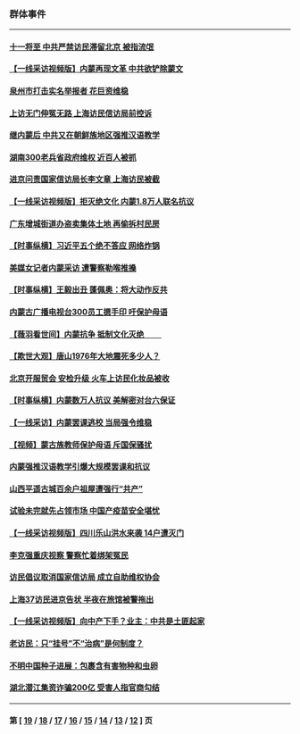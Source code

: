 ### 群体事件
---
#### [十一将至 中共严禁访民滞留北京 被指流氓](../../pages/ncid279/n12419159.md) 
#### [【一线采访视频版】内蒙再现文革 中共欲铲除蒙文](../../pages/ncid279/n12407425.md) 
#### [泉州市打击实名举报者 花巨资维稳](../../pages/ncid279/n12411001.md) 
#### [上访无门伸冤无路 上海访民信访局前控诉](../../pages/ncid279/n12410052.md) 
#### [继内蒙后 中共又在朝鲜族地区强推汉语教学](../../pages/ncid279/n12408810.md) 
#### [湖南300老兵省政府维权 近百人被抓](../../pages/ncid279/n12390106.md) 
#### [进京问责国家信访局长李文章 上海访民被截](../../pages/ncid279/n12389177.md) 
#### [【一线采访视频版】拒灭绝文化 内蒙1.8万人联名抗议](../../pages/ncid279/n12385988.md) 
#### [广东增城街道办盗卖集体土地 再偷拆村民房](../../pages/ncid279/n12382832.md) 
#### [【时事纵横】习近平五个绝不答应 网络炸锅](../../pages/ncid279/n12381285.md) 
#### [美媒女记者内蒙采访 遭警察勒喉推搡](../../pages/ncid279/n12381567.md) 
#### [【时事纵横】王毅出丑 蓬佩奥：将大动作反共](../../pages/ncid279/n12376245.md) 
#### [内蒙古广播电视台300员工摁手印 吁保护母语](../../pages/ncid279/n12376127.md) 
#### [【薇羽看世间】内蒙抗争 抵制文化灭绝 　　](../../pages/ncid279/n12375770.md) 
#### [【欺世大观】唐山1976年大地震死多少人？](../../pages/ncid279/n12358574.md) 
#### [北京开服贸会 安检升级 火车上访民化妆品被收](../../pages/ncid279/n12372794.md) 
#### [【时事纵横】内蒙数万人抗议 美解密对台六保证](../../pages/ncid279/n12373348.md) 
#### [【一线采访】内蒙罢课逃校 当局强令维稳](../../pages/ncid279/n12373233.md) 
#### [【视频】蒙古族教师保护母语 斥国保骚扰](../../pages/ncid279/n12371273.md) 
#### [内蒙强推汉语教学引爆大规模罢课和抗议](../../pages/ncid279/n12370380.md) 
#### [山西平遥古城百余户祖屋遭强行“共产”](../../pages/ncid279/n12370716.md) 
#### [试验未完就先占领市场 中国产疫苗安全堪忧](../../pages/ncid279/n12365179.md) 
#### [【一线采访视频版】四川乐山洪水来袭 14户遭灭门](../../pages/ncid279/n12363821.md) 
#### [李克强重庆视察 警察忙着绑架冤民](../../pages/ncid279/n12350182.md) 
#### [访民倡议取消国家信访局 成立自助维权协会](../../pages/ncid279/n12347751.md) 
#### [上海37访民进京告状 半夜在旅馆被警拖出](../../pages/ncid279/n12339829.md) 
#### [【一线采访视频版】向中产下手？业主：中共是土匪起家](../../pages/ncid279/n12334682.md) 
#### [老访民：只“挂号”不“治病”是何制度？](../../pages/ncid279/n12333250.md) 
#### [不明中国种子进展：包裹含有害物种和虫卵](../../pages/ncid279/n12328029.md) 
#### [湖北潜江集资诈骗200亿 受害人指官商勾结](../../pages/ncid279/n12325438.md) 

---
#### 第 [ [19](./19.md) / [18](./18.md) / [17](./17.md) / [16](./16.md) / [15](./15.md) / [14](./14.md) / [13](./13.md) / [12](./12.md) ] 页
